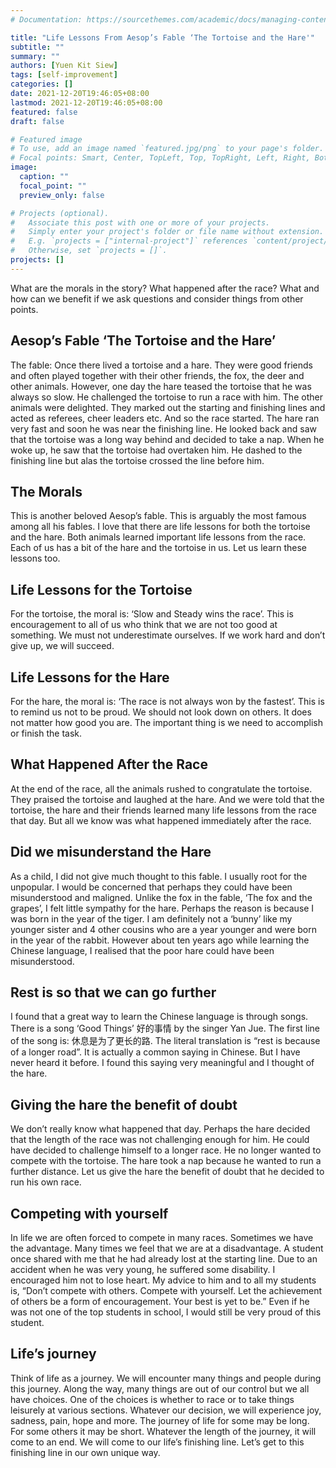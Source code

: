 ```yaml
---
# Documentation: https://sourcethemes.com/academic/docs/managing-content/

title: "Life Lessons From Aesop’s Fable ‘The Tortoise and the Hare'"
subtitle: ""
summary: ""
authors: [Yuen Kit Siew]
tags: [self-improvement]
categories: []
date: 2021-12-20T19:46:05+08:00
lastmod: 2021-12-20T19:46:05+08:00
featured: false
draft: false

# Featured image
# To use, add an image named `featured.jpg/png` to your page's folder.
# Focal points: Smart, Center, TopLeft, Top, TopRight, Left, Right, BottomLeft, Bottom, BottomRight.
image:
  caption: ""
  focal_point: ""
  preview_only: false

# Projects (optional).
#   Associate this post with one or more of your projects.
#   Simply enter your project's folder or file name without extension.
#   E.g. `projects = ["internal-project"]` references `content/project/deep-learning/index.md`.
#   Otherwise, set `projects = []`.
projects: []
---
```

What are the morals in the story? What happened after the race?  What and how can we benefit if we ask questions and consider things from other points.

## Aesop’s Fable ‘The Tortoise and the Hare’
The fable: Once there lived a tortoise and a hare. They were good friends and often played together with their other friends, the fox, the deer and other animals. However, one day the hare teased the tortoise that he was always so slow. He challenged the tortoise to run a race with him. The other animals were delighted. They marked out the starting and finishing lines and acted as referees, cheer leaders etc. And so the race started. The hare ran very fast and soon he was near the finishing line. He looked back and saw that the tortoise was a long way behind and decided to take a nap. When he woke up, he saw that the tortoise had overtaken him. He dashed to the finishing line but alas the tortoise crossed the line before him.

## The Morals 
This is another beloved Aesop’s fable. This is arguably the most famous among all his fables. I love that there are life lessons for both the tortoise and the hare. Both animals learned important life lessons from the race. Each of us has a bit of the hare and the tortoise in us. Let us learn these lessons too.

## Life Lessons for the Tortoise
For the tortoise, the moral is: ‘Slow and Steady wins the race’. This is encouragement to all of us who think that we are not too good at something. We must not underestimate ourselves. If we work hard and don’t give up, we will succeed.

## Life Lessons for the Hare
For the hare, the moral is: ‘The race is not always won by the fastest’. This is to remind us not to be proud. We should not look down on others. It does not matter how good you are. The important thing is we need to accomplish or finish the task.

##  What Happened After the Race
At the end of the race, all the animals rushed to congratulate the tortoise. They praised the tortoise and laughed at the hare. And we were told that the tortoise, the hare and their friends learned many life lessons from the race that day. But all we know was what happened immediately after the race.

## Did we misunderstand the Hare
As a child, I did not give much thought to this fable. I usually root for the unpopular. I would be concerned that perhaps they could have been misunderstood and maligned. Unlike the fox in the fable, ‘The fox and the grapes’, I felt little sympathy for the hare. Perhaps the reason is because I was born in the year of the tiger. I am definitely not a ‘bunny’ like my younger sister and 4 other cousins who are a year younger and were born in the year of the rabbit. However about ten years ago while learning the Chinese language, I realised that the poor hare could have been misunderstood.

## Rest is so that we can go further
I found that a great way to learn the Chinese language is through songs. There is a song ‘Good Things’ 好的事情 by the singer Yan Jue. The first line of the song is: 休息是为了更长的路. The literal translation is “rest is because of a longer road”. It is actually a common saying in Chinese. But I have never heard it before. I found this saying very meaningful and I thought of the hare.

## Giving the hare the benefit of doubt
We don’t really know what happened that day. Perhaps the hare decided that the length of the race was not challenging enough for him. He could have decided to challenge himself to a longer race. He no longer wanted to compete with the tortoise. The hare took a nap because he wanted to run a further distance. Let us give the hare the benefit of doubt that he decided to run his own race. 

## Competing with yourself
In life we are often forced to compete in many races. Sometimes we have the advantage. Many times we feel that we are at a disadvantage. A student once shared with me that he had already lost at the starting line. Due to an accident when he was very young, he suffered some disability. I encouraged him not to lose heart. My advice to him and to all my students is, “Don’t compete with others. Compete with yourself. Let the achievement of others be a form of encouragement. Your best is yet to be.” Even if he was not one of the top students in school, I would still be very proud of this student. 

## Life’s journey
Think of life as a journey. We will encounter many things and people during this journey. Along the way, many things are out of our control but we all have choices. One of the choices is whether to race or to take things leisurely at various sections. Whatever our decision, we will experience joy, sadness, pain, hope and more. The journey of life for some may be long. For some others it may be short. Whatever the length of the journey, it will come to an end. We will come to our life’s finishing line. Let’s get to this finishing line in our own unique way. 
